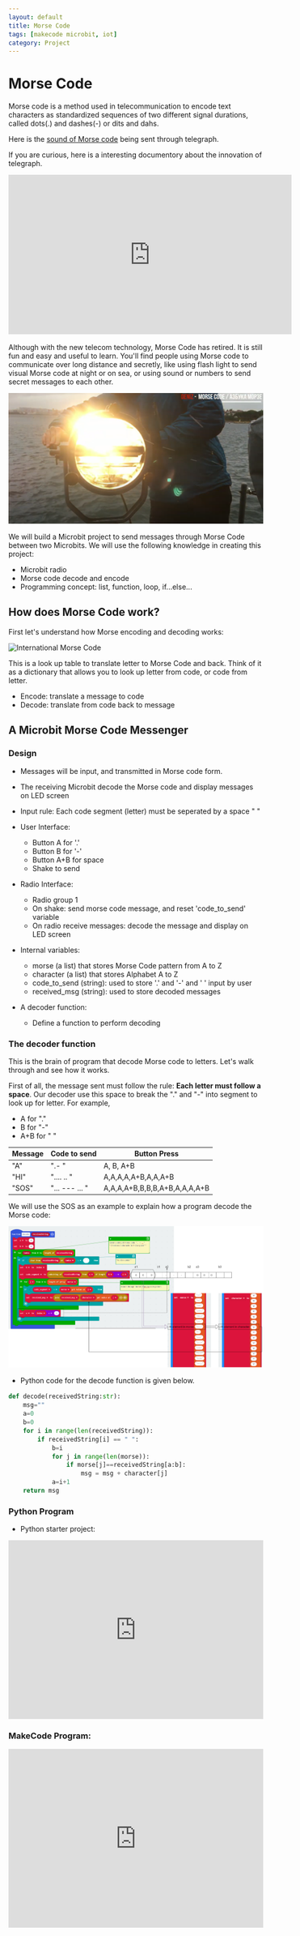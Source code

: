 ```yaml
---
layout: default
title: Morse Code
tags: [makecode microbit, iot]
category: Project
---
```


# Morse Code

Morse code is a method used in telecommunication to encode text characters as standardized sequences of two different signal durations, called dots(.) and dashes(-) or dits and dahs.

Here is the [sound of Morse code](https://www.youtube.com/watch?v=xsDk5_bktFo&ab_channel=DOCUMENTARYTUBE) being sent through telegraph.

If you are curious, here is a interesting documentory about the innovation of telegraph.
<iframe width="560" height="315" src="https://www.youtube.com/embed/jypqHTwVQxQ" frameborder="0" allow="accelerometer; autoplay; clipboard-write; encrypted-media; gyroscope; picture-in-picture" allowfullscreen></iframe>

Although with the new telecom technology, Morse Code has retired. It is still fun and easy and useful to learn. You'll find people using Morse code to communicate over long distance and secretly, like using flash light to send visual Morse code at night or on sea, or using sound or numbers to send secret messages to each other. 

![morse over light](/assets/morse_code_light.PNG)

We will build a Microbit project to send messages through Morse Code between two Microbits. We will use the following knowledge in creating this project: 

- Microbit radio
- Morse code decode and encode
- Programming concept: list, function, loop, if...else...

## How does Morse Code work?

First let's understand how Morse encoding and decoding works: 

![International Morse Code](https://upload.wikimedia.org/wikipedia/commons/thumb/b/b5/International_Morse_Code.svg/315px-International_Morse_Code.svg.png)

This is a look up table to translate letter to Morse Code and back. Think of it as a dictionary that allows you to look up letter from code, or code from letter. 

- Encode: translate a message to code
- Decode: translate from code back to message

## A Microbit Morse Code Messenger

### Design

- Messages will be input, and transmitted in Morse code form.
- The receiving Microbit decode the Morse code and display messages on LED screen
- Input rule: Each code segment (letter) must be seperated by a space " "

- User Interface: 
    - Button A for '.'
    - Button B for '-'
    - Button A+B for space
    - Shake to send

- Radio Interface:
    - Radio group 1
    - On shake: send morse code message, and reset 'code_to_send' variable
    - On radio receive messages: decode the message and display on LED screen

- Internal variables: 
    - morse (a list) that stores Morse Code pattern from A to Z
    - character (a list) that stores Alphabet A to Z
    - code_to_send (string): used to store '.' and '-' and ' ' input by user
    - received_msg (string): used to store decoded messages

- A decoder function: 
    - Define a function to perform decoding

### The decoder function

This is the brain of program that decode Morse code to letters. Let's walk through and see how it works.

First of all, the message sent must follow the rule: **Each letter must follow a space**. Our decoder use this space to break the "." and "-" into segment to look up for letter. For example, 

- A for "."
- B for "-"
- A+B for " "

| Message | Code to send | Button Press |
|------|-------|-----|
| "A" | ".- " |  A, B, A+B |
| "HI" | ".... .. " | A,A,A,A,A+B,A,A,A+B |
| "SOS" | "... --- ... " | A,A,A,A+B,B,B,B,A+B,A,A,A,A+B |

We will use the SOS as an example to explain how a program decode the Morse code: 

![Morse decoder](/assets/morse_decoder.png)

- Python code for the decode function is given below. 

```python
def decode(receivedString:str):
    msg=""
    a=0
    b=0
    for i in range(len(receivedString)):
        if receivedString[i] == " ":
            b=i
            for j in range(len(morse)):
                if morse[j]==receivedString[a:b]:
                    msg = msg + character[j]
            a=i+1
    return msg
```

### Python Program
- Python starter project:

<div style="position:relative;height:0;padding-bottom:70%;overflow:hidden;"><iframe style="position:absolute;top:0;left:0;width:100%;height:100%;" src="https://makecode.microbit.org/#pub:_P523faLEUDfY" frameborder="0" sandbox="allow-popups allow-forms allow-scripts allow-same-origin"></iframe></div>
<!-- <div style="position:relative;height:0;padding-bottom:70%;overflow:hidden;"><iframe style="position:absolute;top:0;left:0;width:100%;height:100%;" src="https://makecode.microbit.org/#pub:_Dz5TdfdhD14F" frameborder="0" sandbox="allow-popups allow-forms allow-scripts allow-same-origin"></iframe></div> -->

### MakeCode Program:
<div style="position:relative;height:0;padding-bottom:70%;overflow:hidden;"><iframe style="position:absolute;top:0;left:0;width:100%;height:100%;" src="https://makecode.microbit.org/#pub:_UwtTqdP7aDp5" frameborder="0" sandbox="allow-popups allow-forms allow-scripts allow-same-origin"></iframe></div>



